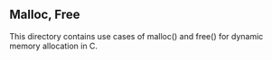 ## Malloc, Free

This directory contains use cases of malloc() and free() for dynamic memory allocation in C.

